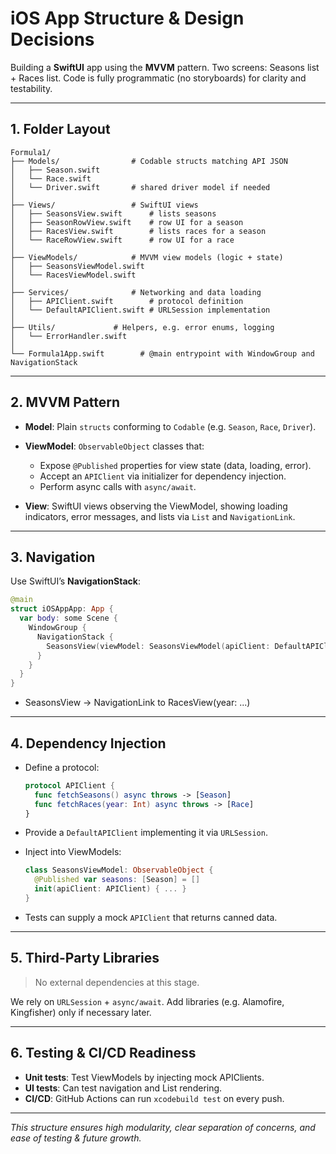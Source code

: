 # iOS App Structure & Design Decisions

Building a **SwiftUI** app using the **MVVM** pattern. Two screens: Seasons list + Races list. Code is fully programmatic (no storyboards) for clarity and testability.

---

## 1. Folder Layout

```
Formula1/
├── Models/                # Codable structs matching API JSON
│   ├── Season.swift
│   └── Race.swift
│   └── Driver.swift       # shared driver model if needed
│
├── Views/                 # SwiftUI views
│   ├── SeasonsView.swift      # lists seasons
│   ├── SeasonRowView.swift    # row UI for a season
│   ├── RacesView.swift        # lists races for a season
│   └── RaceRowView.swift      # row UI for a race
│
├── ViewModels/            # MVVM view models (logic + state)
│   ├── SeasonsViewModel.swift
│   └── RacesViewModel.swift
│
├── Services/              # Networking and data loading
│   ├── APIClient.swift        # protocol definition
│   └── DefaultAPIClient.swift # URLSession implementation
│
├── Utils/             # Helpers, e.g. error enums, logging
│   └── ErrorHandler.swift
│
└── Formula1App.swift        # @main entrypoint with WindowGroup and NavigationStack
```

---

## 2. MVVM Pattern

* **Model**: Plain `structs` conforming to `Codable` (e.g. `Season`, `Race`, `Driver`).
* **ViewModel**: `ObservableObject` classes that:

  * Expose `@Published` properties for view state (data, loading, error).
  * Accept an `APIClient` via initializer for dependency injection.
  * Perform async calls with `async/await`.
* **View**: SwiftUI views observing the ViewModel, showing loading indicators, error messages, and lists via `List` and `NavigationLink`.

---

## 3. Navigation

Use SwiftUI’s **NavigationStack**:

```swift
@main
struct iOSAppApp: App {
  var body: some Scene {
    WindowGroup {
      NavigationStack {
        SeasonsView(viewModel: SeasonsViewModel(apiClient: DefaultAPIClient()))
      }
    }
  }
}
```

* SeasonsView → NavigationLink to RacesView(year: ...)

---

## 4. Dependency Injection

* Define a protocol:

  ```swift
  protocol APIClient {
    func fetchSeasons() async throws -> [Season]
    func fetchRaces(year: Int) async throws -> [Race]
  }
  ```
* Provide a `DefaultAPIClient` implementing it via `URLSession`.
* Inject into ViewModels:

  ```swift
  class SeasonsViewModel: ObservableObject {
    @Published var seasons: [Season] = []
    init(apiClient: APIClient) { ... }
  }
  ```
* Tests can supply a mock `APIClient` that returns canned data.

---

## 5. Third-Party Libraries

> No external dependencies at this stage.

We rely on `URLSession` + `async/await`. Add libraries (e.g. Alamofire, Kingfisher) only if necessary later.

---

## 6. Testing & CI/CD Readiness

* **Unit tests**: Test ViewModels by injecting mock APIClients.
* **UI tests**: Can test navigation and List rendering.
* **CI/CD**: GitHub Actions can run `xcodebuild test` on every push.

---

*This structure ensures high modularity, clear separation of concerns, and ease of testing & future growth.*
